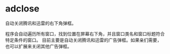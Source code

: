 adclose
=======
自动关闭腾讯和迅雷的右下角弹框。

程序会自动遍历所有窗口，找到位置在屏幕右下角，并且窗口类名和窗口标题符合特定条件的窗口。
目前主要是自动关闭腾讯和迅雷的广告弹框。如果亲们需要，也可以扩展来关闭其他广告弹框。

